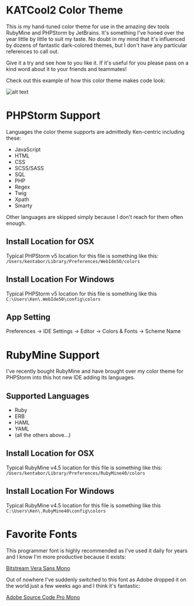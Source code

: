 # KATCool2 Color Theme

This is my hand-tuned color theme for use in the amazing dev tools RubyMine and PHPStorm
by JetBrains.
It's something I've honed over the year little by little to suit my taste. No doubt in
my mind that it's influenced by dozens of fantastic dark-colored themes, but I don't
have any particular references to call out.

Give it a try and see how to you like it. If it's useful for you please pass on a kind
word about it to your friends and teammates!

Check out this example of how this color theme makes code look:

![alt text](https://github.com/KDawg/KATzCool2/raw/master/KATzCool2_Screenie.jpg "Color Theme Sample")


# PHPStorm Support

Languages the color theme supports are admittedly Ken-centric including these:
* JavaScript
* HTML
* CSS
* SCSS/SASS
* SQL
* PHP
* Regex
* Twig
* Xpath
* Smarty

Other languages are skipped simply because I don't reach for them often enough.

## Install Location for OSX
Typical PHPStorm v5 location for this file is something like this:
`/Users/kentabor/Library/Preferences/WebIde50/colors`

## Install Location For Windows
Typical PHPStorm v5 location for this file is something like this
`C:\Users\Ken\.WebIde50\config\colors`

## App Setting
Preferences -> IDE Settings -> Editor -> Colors & Fonts -> Scheme Name


# RubyMine Support

I've recently bought RubyMine and have brought over my color theme for PHPStorm into this
hot new IDE adding its languages.

## Supported Languages
* Ruby
* ERB
* HAML
* YAML
* (all the others above...)

## Install Location for OSX
Typical RubyMine v4.5 location for this file is something like this:
`/Users/kentabor/Library/Preferences/RubyMine40/colors`

## Install Location For Windows
Typical RubyMine v4.5 location for this file is something like this
`C:\Users\Ken\.RubyMine40\config\colors`


# Favorite Fonts
This programmer font is highly recommended as I've used it daily for years and I know
I'm more productive because it exists:

[Bitstream Vera Sans Mono](http://www.dafont.com/bitstream-vera-mono.font)

Out of nowhere I've suddenly switched to this font as Adobe dropped it on the world just
a few weeks ago and I think it's fantastic:

[Adobe Source Code Pro Mono](http://blogs.adobe.com/typblography/2012/09/source-code-pro.html)
